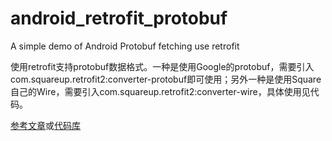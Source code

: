 # android_retrofit_protobuf
A simple demo of Android Protobuf fetching use retrofit

使用retrofit支持protobuf数据格式。一种是使用Google的protobuf，需要引入com.squareup.retrofit2:converter-protobuf即可使用；另外一种是使用Square自己的Wire，需要引入com.squareup.retrofit2:converter-wire，具体使用见代码。

<a href="http://blog.jln.co/android-retrofit-+-protobuf-+-wire/">参考文章</a>或<a href="https://github.com/elye/demo_android_protobuf_simple">代码库</a>
